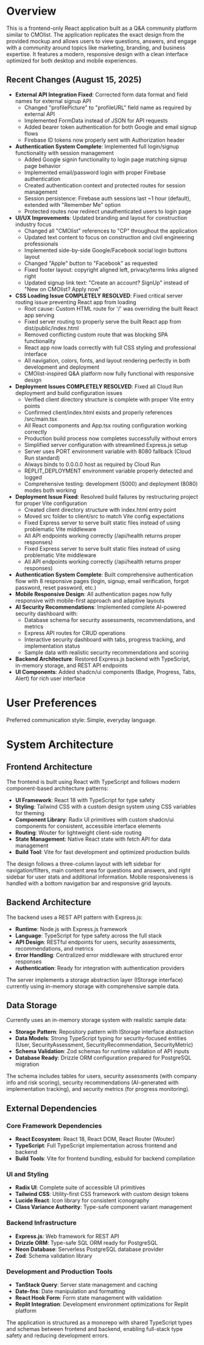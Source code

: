 # Overview

This is a frontend-only React application built as a Q&A community platform similar to CMOlist. The application replicates the exact design from the provided mockup and allows users to view questions, answers, and engage with a community around topics like marketing, branding, and business expertise. It features a modern, responsive design with a clean interface optimized for both desktop and mobile experiences.

## Recent Changes (August 15, 2025)
- **External API Integration Fixed**: Corrected form data format and field names for external signup API
  - Changed "profilePicture" to "profileURL" field name as required by external API
  - Implemented FormData instead of JSON for API requests
  - Added bearer token authentication for both Google and email signup flows
  - Firebase ID tokens now properly sent with Authorization header
- **Authentication System Complete**: Implemented full login/signup functionality with session management
  - Added Google signin functionality to login page matching signup page behavior
  - Implemented email/password login with proper Firebase authentication
  - Created authentication context and protected routes for session management
  - Session persistence: Firebase auth sessions last ~1 hour (default), extended with "Remember Me" option
  - Protected routes now redirect unauthenticated users to login page
- **UI/UX Improvements**: Updated branding and layout for construction industry focus
  - Changed all "CMOlist" references to "CP" throughout the application
  - Updated text content to focus on construction and civil engineering professionals
  - Implemented side-by-side Google/Facebook social login buttons layout
  - Changed "Apple" button to "Facebook" as requested
  - Fixed footer layout: copyright aligned left, privacy/terms links aligned right
  - Updated signup link text: "Create an account? SignUp" instead of "New on CMOlist? Apply now"
- **CSS Loading Issue COMPLETELY RESOLVED**: Fixed critical server routing issue preventing React app from loading
  - Root cause: Custom HTML route for '/' was overriding the built React app serving
  - Fixed server routing to properly serve the built React app from dist/public/index.html
  - Removed conflicting custom route that was blocking SPA functionality
  - React app now loads correctly with full CSS styling and professional interface
  - All navigation, colors, fonts, and layout rendering perfectly in both development and deployment
  - CMOlist-inspired Q&A platform now fully functional with responsive design
- **Deployment Issues COMPLETELY RESOLVED**: Fixed all Cloud Run deployment and build configuration issues
  - Verified client directory structure is complete with proper Vite entry points
  - Confirmed client/index.html exists and properly references /src/main.tsx
  - All React components and App.tsx routing configuration working correctly
  - Production build process now completes successfully without errors
  - Simplified server configuration with streamlined Express.js setup
  - Server uses PORT environment variable with 8080 fallback (Cloud Run standard)
  - Always binds to 0.0.0.0 host as required by Cloud Run
  - REPLIT_DEPLOYMENT environment variable properly detected and logged
  - Comprehensive testing: development (5000) and deployment (8080) modes both working
- **Deployment Issue Fixed**: Resolved build failures by restructuring project for proper Vite configuration
  - Created client directory structure with index.html entry point
  - Moved src folder to client/src to match Vite config expectations
  - Fixed Express server to serve built static files instead of using problematic Vite middleware
  - All API endpoints working correctly (/api/health returns proper responses)
  - Fixed Express server to serve built static files instead of using problematic Vite middleware
  - All API endpoints working correctly (/api/health returns proper responses)
- **Authentication System Complete**: Built comprehensive authentication flow with 8 responsive pages (login, signup, email verification, forgot password, reset password, etc.)
- **Mobile Responsive Design**: All authentication pages now fully responsive with mobile-first approach and adaptive layouts
- **AI Security Recommendations**: Implemented complete AI-powered security dashboard with:
  - Database schema for security assessments, recommendations, and metrics
  - Express API routes for CRUD operations
  - Interactive security dashboard with tabs, progress tracking, and implementation status
  - Sample data with realistic security recommendations and scoring
- **Backend Architecture**: Restored Express.js backend with TypeScript, in-memory storage, and REST API endpoints
- **UI Components**: Added shadcn/ui components (Badge, Progress, Tabs, Alert) for rich user interface

# User Preferences

Preferred communication style: Simple, everyday language.

# System Architecture

## Frontend Architecture
The frontend is built using React with TypeScript and follows modern component-based architecture patterns:

- **UI Framework**: React 18 with TypeScript for type safety
- **Styling**: Tailwind CSS with a custom design system using CSS variables for theming
- **Component Library**: Radix UI primitives with custom shadcn/ui components for consistent, accessible interface elements
- **Routing**: Wouter for lightweight client-side routing
- **State Management**: Native React state with fetch API for data management
- **Build Tool**: Vite for fast development and optimized production builds

The design follows a three-column layout with left sidebar for navigation/filters, main content area for questions and answers, and right sidebar for user stats and additional information. Mobile responsiveness is handled with a bottom navigation bar and responsive grid layouts.

## Backend Architecture
The backend uses a REST API pattern with Express.js:

- **Runtime**: Node.js with Express.js framework
- **Language**: TypeScript for type safety across the full stack
- **API Design**: RESTful endpoints for users, security assessments, recommendations, and metrics
- **Error Handling**: Centralized error middleware with structured error responses
- **Authentication**: Ready for integration with authentication providers

The server implements a storage abstraction layer (IStorage interface) currently using in-memory storage with comprehensive sample data.

## Data Storage
Currently uses an in-memory storage system with realistic sample data:

- **Storage Pattern**: Repository pattern with IStorage interface abstraction
- **Data Models**: Strong TypeScript typing for security-focused entities (User, SecurityAssessment, SecurityRecommendation, SecurityMetric)
- **Schema Validation**: Zod schemas for runtime validation of API inputs
- **Database Ready**: Drizzle ORM configuration prepared for PostgreSQL migration

The schema includes tables for users, security assessments (with company info and risk scoring), security recommendations (AI-generated with implementation tracking), and security metrics (for progress monitoring).

## External Dependencies

### Core Framework Dependencies
- **React Ecosystem**: React 18, React DOM, React Router (Wouter)
- **TypeScript**: Full TypeScript implementation across frontend and backend
- **Build Tools**: Vite for frontend bundling, esbuild for backend compilation

### UI and Styling
- **Radix UI**: Complete suite of accessible UI primitives
- **Tailwind CSS**: Utility-first CSS framework with custom design tokens
- **Lucide React**: Icon library for consistent iconography
- **Class Variance Authority**: Type-safe component variant management

### Backend Infrastructure
- **Express.js**: Web framework for REST API
- **Drizzle ORM**: Type-safe SQL ORM ready for PostgreSQL
- **Neon Database**: Serverless PostgreSQL database provider
- **Zod**: Schema validation library

### Development and Production Tools
- **TanStack Query**: Server state management and caching
- **Date-fns**: Date manipulation and formatting
- **React Hook Form**: Form state management with validation
- **Replit Integration**: Development environment optimizations for Replit platform

The application is structured as a monorepo with shared TypeScript types and schemas between frontend and backend, enabling full-stack type safety and reducing development errors.
